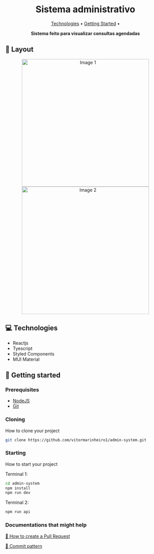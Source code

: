 <h1 align="center" style="font-weight: bold;">Sistema administrativo</h1>

<p align="center">
 <a href="#tech">Technologies</a> • 
 <a href="#started">Getting Started</a> • 
</p>

<p align="center">
    <b>Sistema feito para visualizar consultas agendadas</b>
</p>

<h2 id="layout">🎨 Layout</h2>

<p align="center">
    <img src="./public/assets/voll.png" alt="Image 1" width="400px">
    <img src="./public/assets/voll2.png" alt="Image 2" width="400px">
</p>

<h2 id="tech">💻 Technologies</h2>

- Reactjs
- Tyescript
- Styled Components
- MUI Material

<h2 id="started">🚀 Getting started</h2>

<h3>Prerequisites</h3>

- [NodeJS](https://nodejs.org/en)
- [Git](https://git-scm.com/)

<h3>Cloning</h3>

How to clone your project

```bash
git clone https://github.com/vitormarinheiro1/admin-system.git
```

<h3>Starting</h3>

How to start your project

Terminal 1:
```bash
cd admin-system
npm install
npm run dev
```

Terminal 2:
```bash
npm run api
```

<h3>Documentations that might help</h3>

[📝 How to create a Pull Request](https://www.atlassian.com/br/git/tutorials/making-a-pull-request)

[💾 Commit pattern](https://gist.github.com/joshbuchea/6f47e86d2510bce28f8e7f42ae84c716)

